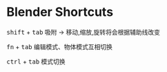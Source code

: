 # Blender Shortcuts

<kbd>shift</kbd> + <kbd>tab</kbd> 吸附 -> 移动,缩放,旋转将会根据辅助线改变

<kbd>fn</kbd> + <kbd>tab</kbd> 编辑模式、物体模式互相切换

<kbd>ctrl</kbd> + <kbd>tab</kbd> 模式切换
